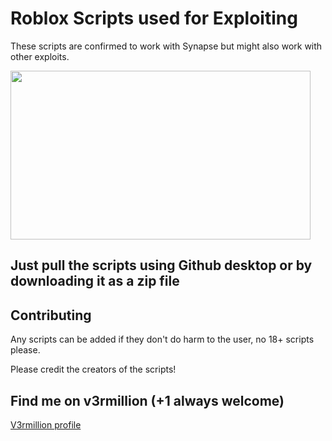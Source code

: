 # Roblox Scripts used for Exploiting

These scripts are confirmed to work with Synapse but might also work with other exploits.

<img src="https://i.imgur.com/xhVJFZX.gif" width="480" height="270" />



## Just pull the scripts using Github desktop or by downloading it as a zip file



## Contributing
Any scripts can be added if they don't do harm to the user, no 18+ scripts please.

Please credit the creators of the scripts!

## Find me on v3rmillion (+1 always welcome)
[V3rmillion profile](https://v3rmillion.net/member.php?action=profile&uid=189081)
